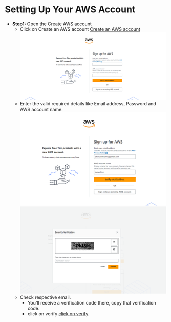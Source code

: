 # Setting Up Your AWS Account

* **Step1:** Open the Create AWS account
  * Click on Create an AWS account [Create an AWS account](https://aws.amazon.com/console/)
    ![Create an AWS account](img/aws-signup-page.png)
  * Enter the valid required details like Email address, Password and AWS account name.
    ![Then click verify email address.](img/aws-signup-email.png)
    ![Security Verification](img/verification.png)
  * Check respective email.
    * You'll receive a verification code there, copy that verification code.
    * click on verify
      [click on verify](img/confirm-you.png)
